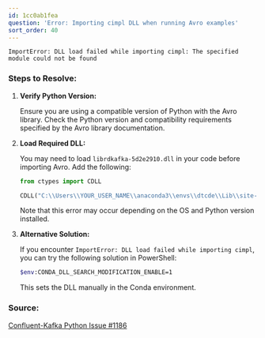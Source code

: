 ```yaml
---
id: 1cc0ab1fea
question: 'Error: Importing cimpl DLL when running Avro examples'
sort_order: 40
---
```



```
ImportError: DLL load failed while importing cimpl: The specified module could not be found
```

### Steps to Resolve:

1. **Verify Python Version:**
   
   Ensure you are using a compatible version of Python with the Avro library. Check the Python version and compatibility requirements specified by the Avro library documentation.

2. **Load Required DLL:**
   
   You may need to load `librdkafka-5d2e2910.dll` in your code before importing Avro. Add the following:
   
   ```python
   from ctypes import CDLL

   CDLL("C:\\Users\\YOUR_USER_NAME\\anaconda3\\envs\\dtcde\\Lib\\site-packages\\confluent_kafka.libs\\librdkafka-5d2e2910.dll")
   ```
   
   Note that this error may occur depending on the OS and Python version installed.

3. **Alternative Solution:**

   If you encounter `ImportError: DLL load failed while importing cimpl`, you can try the following solution in PowerShell:

   ```bash
   $env:CONDA_DLL_SEARCH_MODIFICATION_ENABLE=1
   ```

   This sets the DLL manually in the Conda environment.

### Source:

[Confluent-Kafka Python Issue #1186](https://githubhot.com/repo/confluentinc/confluent-kafka-python/issues/1186?page=2)
